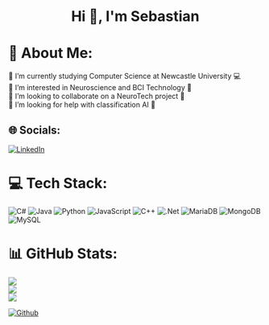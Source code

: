 <h1 align="center">Hi 👋, I'm Sebastian</h1>

# 👤 About Me:
🏫 I’m currently studying Computer Science at Newcastle University 💻<br>📖 I’m interested in Neuroscience and BCI Technology 🧬<br>👯 I’m looking to collaborate on a NeuroTech project 🧠<br>🤝 I’m looking for help with classification AI  🤖<br>


## 🌐 Socials:
[![LinkedIn](https://img.shields.io/badge/LinkedIn-%230077B5.svg?logo=linkedin&logoColor=white)](https://linkedin.com/in/www.linkedin.com/in/sebastian-clarke-192b11243) 

# 💻 Tech Stack:
![C#](https://img.shields.io/badge/c%23-%23239120.svg?style=for-the-badge&logo=csharp&logoColor=white) ![Java](https://img.shields.io/badge/java-%23ED8B00.svg?style=for-the-badge&logo=openjdk&logoColor=white) ![Python](https://img.shields.io/badge/python-3670A0?style=for-the-badge&logo=python&logoColor=ffdd54) ![JavaScript](https://img.shields.io/badge/javascript-%23323330.svg?style=for-the-badge&logo=javascript&logoColor=%23F7DF1E) ![C++](https://img.shields.io/badge/c++-%2300599C.svg?style=for-the-badge&logo=c%2B%2B&logoColor=white) ![.Net](https://img.shields.io/badge/.NET-5C2D91?style=for-the-badge&logo=.net&logoColor=white) ![MariaDB](https://img.shields.io/badge/MariaDB-003545?style=for-the-badge&logo=mariadb&logoColor=white) ![MongoDB](https://img.shields.io/badge/MongoDB-%234ea94b.svg?style=for-the-badge&logo=mongodb&logoColor=white) ![MySQL](https://img.shields.io/badge/mysql-%2300000f.svg?style=for-the-badge&logo=mysql&logoColor=white)
# 📊 GitHub Stats:
![](https://github-readme-stats.vercel.app/api?username=theLegendSeb&theme=dracula&hide_border=false&include_all_commits=true&count_private=true)<br/>
![](https://github-readme-streak-stats.herokuapp.com/?user=theLegendSeb&theme=dracula&hide_border=false)<br/>
![](https://github-readme-stats.vercel.app/api/top-langs/?username=theLegendSeb&theme=dracula&hide_border=false&include_all_commits=true&count_private=true&layout=compact)

[![Github](https://img.shields.io/github/followers/Thelegendseb?label=Follow&style=social)](https://github.com/Thelegendseb)
